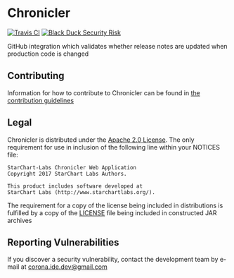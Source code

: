# Chronicler

[![Travis CI](https://img.shields.io/travis/StarChart-Labs/chronicler.svg?branch=master)](https://travis-ci.org/StarChart-Labs/chronicler) [![Black Duck Security Risk](https://copilot.blackducksoftware.com/github/repos/StarChart-Labs/chronicler/branches/master/badge-risk.svg)](https://copilot.blackducksoftware.com/github/repos/StarChart-Labs/chronicler/branches/master)

GitHub integration which validates whether release notes are updated when production code is changed

## Contributing

Information for how to contribute to Chronicler can be found in [the contribution guidelines](./CONTRIBUTING.md)

## Legal

Chronicler is distributed under the [Apache 2.0 License](https://www.apache.org/licenses/LICENSE-2.0). The only requirement for use in inclusion of the following line within your NOTICES file:

```
StarChart-Labs Chronicler Web Application
Copyright 2017 StarChart Labs Authors.

This product includes software developed at
StarChart Labs (http://www.starchartlabs.org/).
```

The requirement for a copy of the license being included in distributions is fulfilled by a copy of the [LICENSE](./LICENSE) file being included in constructed JAR archives

## Reporting Vulnerabilities

If you discover a security vulnerability, contact the development team by e-mail at corona.ide.dev@gmail.com
